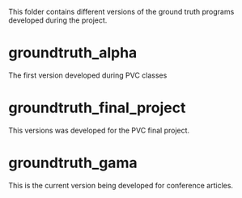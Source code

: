 This folder contains different versions of the ground truth programs developed during the project.

# groundtruth_alpha
The first version developed during PVC classes

# groundtruth_final_project
This versions was developed for the PVC final project.

# groundtruth_gama
This is the current version being developed for conference articles.
